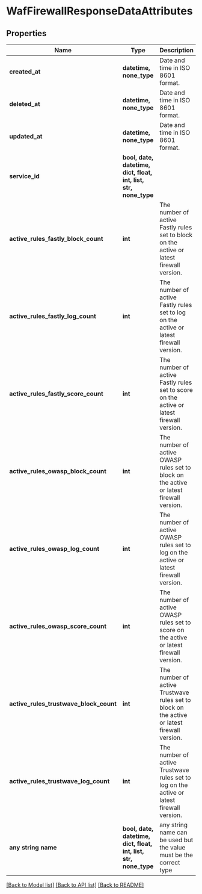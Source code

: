 # WafFirewallResponseDataAttributes


## Properties
Name | Type | Description | Notes
------------ | ------------- | ------------- | -------------
**created_at** | **datetime, none_type** | Date and time in ISO 8601 format. | [optional] [readonly] 
**deleted_at** | **datetime, none_type** | Date and time in ISO 8601 format. | [optional] [readonly] 
**updated_at** | **datetime, none_type** | Date and time in ISO 8601 format. | [optional] [readonly] 
**service_id** | **bool, date, datetime, dict, float, int, list, str, none_type** |  | [optional] [readonly] 
**active_rules_fastly_block_count** | **int** | The number of active Fastly rules set to block on the active or latest firewall version. | [optional] [readonly] 
**active_rules_fastly_log_count** | **int** | The number of active Fastly rules set to log on the active or latest firewall version. | [optional] [readonly] 
**active_rules_fastly_score_count** | **int** | The number of active Fastly rules set to score on the active or latest firewall version. | [optional] [readonly] 
**active_rules_owasp_block_count** | **int** | The number of active OWASP rules set to block on the active or latest firewall version. | [optional] [readonly] 
**active_rules_owasp_log_count** | **int** | The number of active OWASP rules set to log on the active or latest firewall version. | [optional] [readonly] 
**active_rules_owasp_score_count** | **int** | The number of active OWASP rules set to score on the active or latest firewall version. | [optional] [readonly] 
**active_rules_trustwave_block_count** | **int** | The number of active Trustwave rules set to block on the active or latest firewall version. | [optional] [readonly] 
**active_rules_trustwave_log_count** | **int** | The number of active Trustwave rules set to log on the active or latest firewall version. | [optional] [readonly] 
**any string name** | **bool, date, datetime, dict, float, int, list, str, none_type** | any string name can be used but the value must be the correct type | [optional]

[[Back to Model list]](../README.md#documentation-for-models) [[Back to API list]](../README.md#documentation-for-api-endpoints) [[Back to README]](../README.md)


